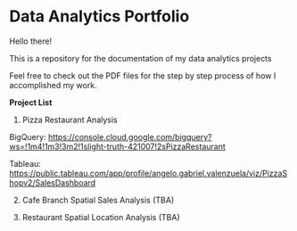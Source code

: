 # Data Analytics Portfolio

Hello there! 

This is a repository for the documentation of my data analytics projects

Feel free to check out the PDF files for the step by step process of how I accomplished my work.


**Project List**
1. Pizza Restaurant Analysis

BigQuery: https://console.cloud.google.com/bigquery?ws=!1m4!1m3!3m2!1slight-truth-421007!2sPizzaRestaurant

Tableau:  https://public.tableau.com/app/profile/angelo.gabriel.valenzuela/viz/PizzaShopv2/SalesDashboard

2. Cafe Branch Spatial Sales Analysis (TBA)

3. Restaurant Spatial Location Analysis (TBA)


